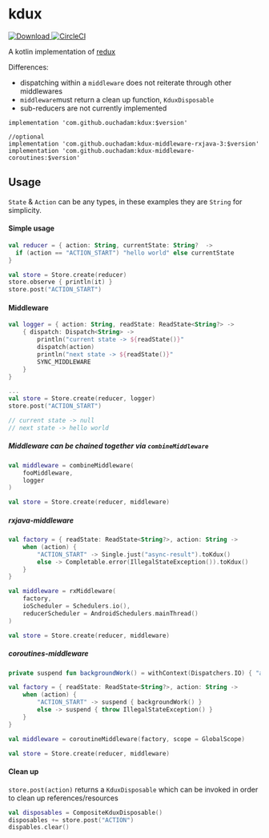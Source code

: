 # kdux

[ ![Download](https://api.bintray.com/packages/ouchadam/maven/kdux/images/download.svg) ](https://bintray.com/ouchadam/maven/kdux/_latestVersion) [![CircleCI](https://circleci.com/gh/ouchadam/kdux.svg?style=svg)](https://circleci.com/gh/ouchadam/kdux)


A kotlin implementation of [redux](https://redux.js.org/)

Differences:

- dispatching within a `middleware` does not reiterate through other middlewares
- `middleware`must return a clean up function, `KduxDisposable`
- sub-reducers are not currently implemented

```
implementation 'com.github.ouchadam:kdux:$version'

//optional
implementation 'com.github.ouchadam:kdux-middleware-rxjava-3:$version'
implementation 'com.github.ouchadam:kdux-middleware-coroutines:$version'
```

## Usage

`State` & `Action` can be any types, in these examples they are `String` for simplicity.

#### Simple usage

```kotlin
val reducer = { action: String, currentState: String?  ->
  if (action == "ACTION_START") "hello world" else currentState
}

val store = Store.create(reducer)
store.observe { println(it) }
store.post("ACTION_START")
```


#### Middleware

```kotlin
val logger = { action: String, readState: ReadState<String?> ->
    { dispatch: Dispatch<String> ->
        println("current state -> ${readState()}"
        dispatch(action)
        println("next state -> ${readState()}"
        SYNC_MIDDLEWARE
    }
}

...
val store = Store.create(reducer, logger)
store.post("ACTION_START")

// current state -> null
// next state -> hello world
```

##### Middleware can be chained together via `combineMiddleware`

```kotlin
val middleware = combineMiddleware(
    fooMiddleware,
    logger
)

val store = Store.create(reducer, middleware)
```

##### rxjava-middleware

```kotlin
val factory = { readState: ReadState<String?>, action: String ->
    when (action) {
        "ACTION_START" -> Single.just("async-result").toKdux()
        else -> Completable.error(IllegalStateException()).toKdux()
    }
}

val middleware = rxMiddleware(
    factory, 
    ioScheduler = Schedulers.io(), 
    reducerScheduler = AndroidSchedulers.mainThread()
)

val store = Store.create(reducer, middleware)
```

##### coroutines-middleware

```kotlin
private suspend fun backgroundWork() = withContext(Dispatchers.IO) { "async-result" }

val factory = { readState: ReadState<String?>, action: String ->
    when (action) {
        "ACTION_START" -> suspend { backgroundWork() }
        else -> suspend { throw IllegalStateException() }
    }
}

val middleware = coroutineMiddleware(factory, scope = GlobalScope)

val store = Store.create(reducer, middleware)
```

#### Clean up

`store.post(action)` returns a `KduxDisposable` which can be invoked in order to clean up references/resources

```kotlin
val disposables = CompositeKduxDisposable()
disposables += store.post("ACTION")
dispables.clear()
```
